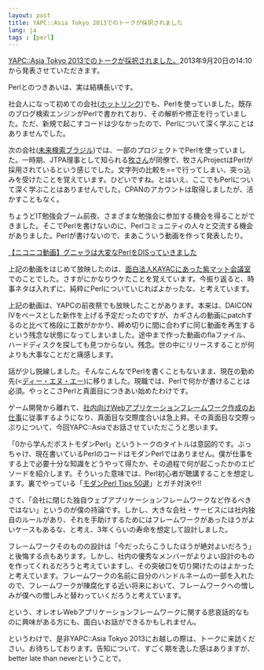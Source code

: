 ```yaml
---
layout: post
title: YAPC::Asia Tokyo 2013でのトークが採択されました
lang: ja
tags : [perl]
---
```

<a href="http://yapcasia.org/2013/talk/show/8463e876-c8e8-11e2-8893-6cac6aeab6a4">YAPC::Asia Tokyo 2013でのトークが採択されました。</a>2013年9月20日の14:10から発表させていただきます。

Perlとのつきあいは、実は結構長いです。

社会人になって初めての会社(<a href="http://www.hottolink.co.jp/">ホットリンク</a>)でも、Perlを使っていました。既存のブログ検索エンジンがPerlで書かれており、その解析や修正を行っていました。ただ、新規で起こすコードは少なかったので、Perlについて深く学ぶことはありませんでした。

次の会社(<a href="http://b.razil.jp/">未来検索ブラジル</a>)では、一部のプロジェクトでPerlを使っていました。一時期、JTPA理事として知られる<a href="https://twitter.com/lestrrat">牧さん</a>が同僚で、牧さんProjectはPerlが採用されているという感じでした。文字列の比較を==で行ってしまい、突っ込みを受けたことを覚えています。ひどいですね。とはいえ、ここでもPerlについて深く学ぶことはありませんでした。CPANのアカウントは取得しましたが、活かすこともなく。

ちょうどIT勉強会ブーム前夜、さまざまな勉強会に参加する機会を得ることができました。そこでPerlを書けないのに、Perlコミュニティの人々と交流する機会がありました。Perlが書けないので、まあこういう動画を作って発表したり。

<script type="text/javascript" src="http://ext.nicovideo.jp/thumb_watch/sm2164173"></script><noscript><a href="http://www.nicovideo.jp/watch/sm2164173">【ニコニコ動画】グニャラは大変なPerlをDISっていきました</a></noscript>

上記の動画をはじめて放映したのは、<a href="http://of-watch.jp/bn/085_04.php">面白法人KAYACにあった紫マット会議室</a>でのことでした。さすがにかなりウケたことを覚えています。今振り返ると、時事ネタは入れずに、純粋にPerlについていじればよかったな、と考えています。

上記の動画は、YAPCの前夜祭でも放映したことがあります。本来は、DAICON IVをベースとした新作を上げる予定だったのですが、カギさんの動画にpatchするのと比べて格段に工数がかかり、締め切りに間に合わずに同じ動画を再生するという残念な状態になってしまいました。途中まで作った動画のflaファイル、ハードディスクを探しても見つからない。残念。世の中にリリースすることが何よりも大事なことだと痛感します。

話が少し脱線しました。そんなこんなでPerlを書くこともないまま、現在の勤め先(<<a href="http://dena.com/">ディー・エヌ・エー</a>)に移りました。現職では、Perlで何かが書けることは必須。やっとこさPerlと真面目につきあい始めたわけです。

ゲーム開発から離れて、<a href="http://next.rikunabi.com/tech/docs/ct_s03600.jsp?p=002398">社内向けWebアプリケーションフレームワーク作成のお仕事</a>に従事するようになり、真面目な交際度合いは急上昇。その真面目な交際っぷりについて、今回YAPC::Asiaでお話させていただこうと思います。

「0から学んだポストモダンPerl」というトークのタイトルは意図的です。ぶっちゃけ、現在書いているPerlのコードはモダンPerlではありません。僕が仕事をする上で必要十分な知識をどうやって得たか、その過程で何が起こったかのエピソードを紹介します。そういった意味では、Perl初心者が聴講することを想定します。裏でやっている「<a href="http://yapcasia.org/2013/talk/show/45957f84-ea5c-11e2-ba88-5f716aeab6a4">モダンPerl Tips 50選</a>」とガチ対決や!!

さて、「会社に閉じた独自ウェブアプリケーションフレームワークなど作るべきではない」というのが僕の持論です。しかし、大きな会社・サービスには社内独自のルールがあり、それを手助けするためにはフレームワークがあったほうがよいケースもあるな、と考え、3年くらいの寿命を想定して設計しました。

フレームワークそのものの設計は「今だったらこうしたほうが絶対よいだろう」と後悔する点もあります。しかし、社内の優秀なメンバーがよりよい設計のものを作ってくれるだろうと考えていますし、その突破口を切り開けたのはよかったと考えています。フレームワークの名前に自分のハンドルネームの一部を入れたので、フレームワークが陳腐化する近い将来において、フレームワークへの憎しみが僕への憎しみと替わっていくだろうと考えています。

という、オレオレWebアプリケーションフレームワークに関する悲哀話的なものに興味がある方にも、面白いお話ができるかもしれません。

というわけで、是非YAPC::Asia Tokyo 2013にお越しの際は、トークに来訪ください。お待ちしております。告知について、すごく期を逸した感はありますが、better late than neverということで。
